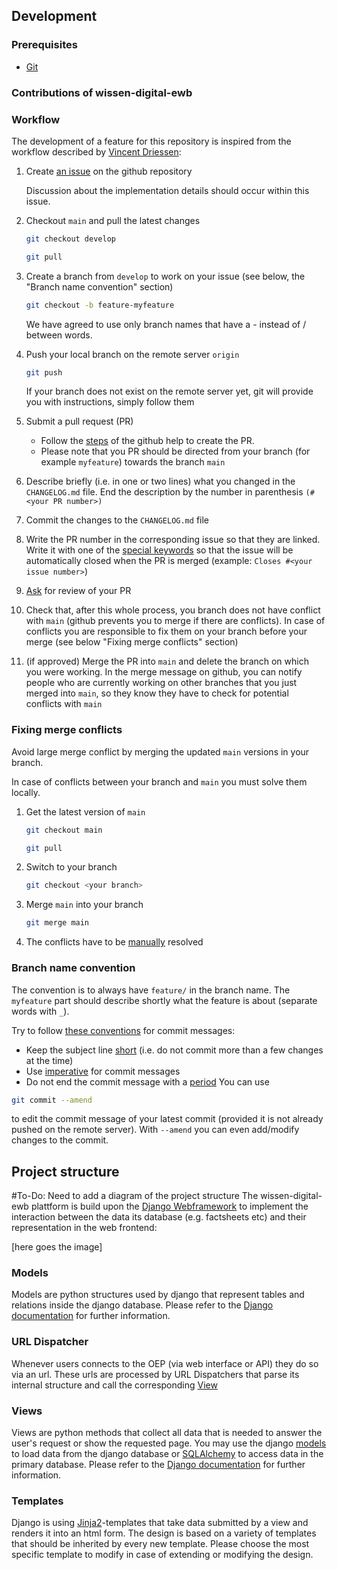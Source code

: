 ## Development

### Prerequisites

- [Git](https://git-scm.com/)

### Contributions of wissen-digital-ewb

### Workflow

The development of a feature for this repository is inspired from the workflow described
by [Vincent Driessen](https://nvie.com/posts/a-successful-git-branching-model/):

1. Create [an issue](https://help.github.com/en/articles/creating-an-issue) on the github repository

   Discussion about the implementation details should occur within this issue.

2. Checkout `main` and pull the latest changes

   ```bash
   git checkout develop
   ```

   ```bash
   git pull
   ```

3. Create a branch from `develop` to work on your issue (see below, the "Branch name convention" section)

   ```bash
   git checkout -b feature-myfeature
   ```

   We have agreed to use only branch names that have a - instead of / between words.

4. Push your local branch on the remote server `origin`

   ```bash
   git push
   ```

   If your branch does not exist on the remote server yet, git will provide you with instructions, simply follow them

5. Submit a pull request (PR)

   - Follow the [steps](https://help.github.com/en/articles/creating-a-pull-request) of the github help to create the PR.
   - Please note that you PR should be directed from your branch (for example `myfeature`) towards the branch `main`

6. Describe briefly (i.e. in one or two lines) what you changed in the `CHANGELOG.md` file. End the description by the number in parenthesis `(#<your PR number>)`

7. Commit the changes to the `CHANGELOG.md` file

8. Write the PR number in the corresponding issue so that they are linked. Write it with one of the [special keywords](https://help.github.com/en/github/managing-your-work-on-github/closing-issues-using-keywords) so that the issue will be automatically closed when the PR is merged (example: `Closes #<your issue number>`)
9. [Ask](https://help.github.com/en/github/managing-your-work-on-github/assigning-issues-and-pull-requests-to-other-github-users) for review of your PR

10. Check that, after this whole process, you branch does not have conflict with `main` (github prevents you to merge if there are conflicts). In case of conflicts you are responsible to fix them on your branch before your merge (see below "Fixing merge conflicts" section)

11. (if approved) Merge the PR into `main` and delete the branch on which you were working. In the merge message on github, you can notify people who are currently working on other branches that you just merged into `main`, so they know they have to check for potential conflicts with `main`

### Fixing merge conflicts

Avoid large merge conflict by merging the updated `main` versions in your branch.

In case of conflicts between your branch and `main` you must solve them locally.

1. Get the latest version of `main`

   ```bash
   git checkout main
   ```

   ```bash
   git pull
   ```

2. Switch to your branch

   ```bash
   git checkout <your branch>
   ```

3. Merge `main` into your branch

   ```bash
   git merge main
   ```

4. The conflicts have to be [manually](https://help.github.com/en/github/collaborating-with-issues-and-pull-requests/resolving-a-merge-conflict-using-the-command-line) resolved

### Branch name convention

The convention is to always have `feature/` in the branch name. The `myfeature` part should describe shortly what the feature is about (separate words with `_`).

Try to follow [these conventions](https://chris.beams.io/posts/git-commit) for commit messages:

- Keep the subject line [short](https://chris.beams.io/posts/git-commit/#limit-50) (i.e. do not commit more than a few changes at the time)
- Use [imperative](https://chris.beams.io/posts/git-commit/#imperative) for commit messages
- Do not end the commit message with a [period](https://chris.beams.io/posts/git-commit/#end)
  You can use

```bash
git commit --amend
```

to edit the commit message of your latest commit (provided it is not already pushed on the remote server).
With `--amend` you can even add/modify changes to the commit.

## Project structure

#To-Do: Need to add a diagram of the project structure
The wissen-digital-ewb plattform is build upon the [Django Webframework](https://www.djangoproject.com) to implement the interaction between the data its database
(e.g. factsheets etc) and their representation in the web frontend:

[here goes the image]

### Models

Models are python structures used by django that represent tables and relations inside the django database. Please refer to the [Django documentation](https://docs.djangoproject.com/en/1.11/topics/db/models/) for further information.

### URL Dispatcher

Whenever users connects to the OEP (via web interface or API) they do so via an url. These urls are processed by URL Dispatchers that parse its internal structure and call the corresponding [View](Views)

### Views

Views are python methods that collect all data that is needed to answer the user's request or show the requested page. You may use the django [models](Models) to load data from the django database or [SQLAlchemy](https://www.sqlalchemy.org) to access data in the primary database. Please refer to the [Django documentation](https://docs.djangoproject.com/en/1.11/topics/http/views/) for further information.

### Templates

Django is using [Jinja2](https://jinja.palletsprojects.com/en/2.10.x/)-templates that take data submitted by a view and renders it into an html form. The design is based on a variety of templates that should be inherited by every new template. Please choose the most specific template to modify in case of extending or modifying the design. 
